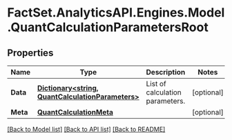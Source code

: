 # FactSet.AnalyticsAPI.Engines.Model.QuantCalculationParametersRoot

## Properties

Name | Type | Description | Notes
------------ | ------------- | ------------- | -------------
**Data** | [**Dictionary&lt;string, QuantCalculationParameters&gt;**](QuantCalculationParameters.md) | List of calculation parameters. | [optional] 
**Meta** | [**QuantCalculationMeta**](QuantCalculationMeta.md) |  | [optional] 

[[Back to Model list]](../README.md#documentation-for-models) [[Back to API list]](../README.md#documentation-for-api-endpoints) [[Back to README]](../README.md)

